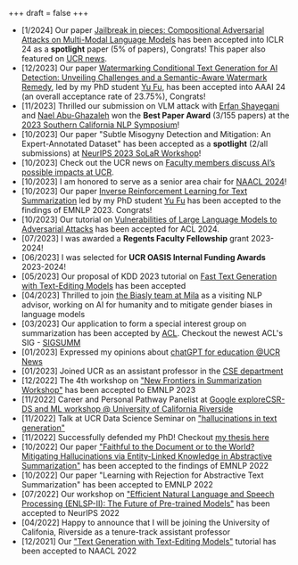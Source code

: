 +++
draft = false
+++
- [1/2024] Our paper [Jailbreak in pieces: Compositional Adversarial Attacks on Multi-Modal Language Models](https://arxiv.org/abs/2307.14539) has been accepted into ICLR 24 as a **spotlight** paper (5\% of papers), Congrats! This paper also featured on [UCR news](https://news.ucr.edu/articles/2024/01/09/ucr-outs-security-flaw-ai-query-models). 
- [12/2023] Our paper [Watermarking Conditional Text Generation for AI Detection: Unveiling Challenges and a Semantic-Aware Watermark Remedy](https://arxiv.org/abs/2307.13808), led by my PhD student [Yu Fu](https://fyyfu.github.io/), has been accepted into AAAI 24 (an overall acceptance rate of 23.75\%), Congrats!
- [11/2023] Thrilled our submission on VLM attack with [Erfan Shayegani](https://erfanshayegani.github.io/) and [Nael Abu-Ghazaleh](https://www.cs.ucr.edu/~nael/) won the **Best Paper Award** (3/155 papers) at the [2023 Southern California NLP Symposium](https://socalnlp.github.io/symp23/index.html#award)!
- [10/2023] Our paper "Subtle Misogyny Detection and Mitigation: An Expert-Annotated Dataset" has been accepted as a **spotlight** (2/all submissions) at [NeurIPS 2023 SoLaR Workshop](https://solar-neurips.github.io/)!
- [10/2023] Check out the UCR news on [Faculty members discuss AI’s possible impacts at UCR](https://news.ucr.edu/articles/2023/10/03/faculty-members-discuss-ais-possible-impacts-ucr?utm_source=UC+Riverside+Master+List&utm_campaign=b890962bb7EMAIL_CAMPAIGN_2023_10_26_05_26&utm_medium=email&utm_term=0_-b890962bb7-%5BLIST_EMAIL_ID%5D).
- [10/2023] I am honored to serve as a senior area chair for [NAACL 2024](https://2024.naacl.org/)!
- [10/2023] Our paper [Inverse Reinforcement Learning for Text Summarization](https://arxiv.org/abs/2212.09917) led by my PhD student [Yu Fu](https://fyyfu.github.io/) has been accepted to the findings of EMNLP 2023. Congrats!
- [10/2023] Our tutorial on [Vulnerabilities of Large Language Models to Adversarial Attacks](https://llm-vulnerability.github.io/) has been accepted for ACL 2024.  
- [07/2023] I was awarded a **Regents Faculty Fellowship** grant 2023-2024!
- [06/2023] I was selected for **UCR OASIS Internal Funding Awards** 2023-2024!
- [05/2023] Our proposal of KDD 2023 tutorial on [Fast Text Generation with Text-Editing Models](https://kdd2023-text-editing.github.io/) has been accepted
-   [04/2023] Thrilled to join [the Biasly team at Mila](https://mila.quebec/en/project/biasly/) as a visiting NLP advisor, working on AI for humanity and to mitigate gender biases in language models
-   [03/2023] Our application to form a special interest group on summarization has been accepted by [ACL](https://www.aclweb.org/adminwiki/index.php?title=SIG_Compliance#SIGSUMM:_SIG_on_Summarization). Checkout the newest ACL's SIG - [SIGSUMM](https://www.sigsumm.org)
-   [01/2023] Expressed my opinions about [chatGPT for education @UCR News](https://news.ucr.edu/articles/2023/01/24/chatgpt-threat-education)
-   [01/2023] Joined UCR as an assistant professor in the [CSE department](https://www1.cs.ucr.edu/people/faculty)
-   [12/2022] The 4th workshop on ["New Frontiers in Summarization Workshop"](https://newsumm.github.io/2023/) has been accepted to EMNLP 2023
-   [11/2022] Career and Personal Pathway Panelist at [Google exploreCSR-DS and ML workshop @ University of California Riverside](https://sites.google.com/view/explorecsr2022ucr)
-   [11/2022] Talk at UCR Data Science Seminar on ["hallucinations in text generation"](https://datascience.ucr.edu/news/2022/11/18/are-hallucinations-text-generation-always-undesirable-perspective-text-elaboration)
-   [11/2022] Successfully defended my PhD! Checkout [my thesis here](/phd_thesis/)
-   [10/2022] Our paper ["Faithful to the Document or to the World? Mitigating Hallucinations via Entity-Linked Knowledge in Abstractive Summarization"](https://arxiv.org/abs/2204.13761) has been accepted to the findings of EMNLP 2022
-   [10/2022] Our paper "Learning with Rejection for Abstractive Text Summarization" has been accepted to EMNLP 2022
-   [07/2022] Our workshop on ["Efficient Natural Language and Speech Processing (ENLSP-II): The Future of Pre-trained Models"](https://neurips2022-enlsp.github.io/) has been accepted to NeurIPS 2022
-   [04/2022] Happy to announce that I will be joining the University of Califonia, Riverside as a tenure-track assistant professor
-   [12/2021] Our ["Text Generation with Text-Editing Models"](https://text-editing.github.io/) tutorial has been accepted to NAACL 2022

<!-- 
- [11/2023] Three papers on watermarking in LLMs, inverse RL for summarization, and VLM Jailbreak attacks have been accepted at the 2023 SoCal NLP Symposium. Excited!
-->